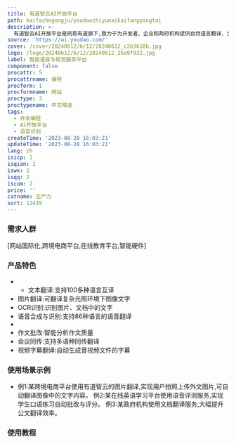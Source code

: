 ```yaml
---
title: 有道智云AI开放平台
path: kaifazhegongju/youdaozhiyunaikaifangpingtai
description: >-
  有道智云AI开放平台是网易有道旗下,致力于为开发者、企业和政府机构提供自然语言翻译、文字识别OCR等服务以及行业解决方案的云服务平台。平台拥有业内顶尖的神经网络翻译引擎、OCR识别技术以及语音技术,可以大幅提高用户工作效率,并且价格合理。平台已经服务数万家知名企业,为用户提供了三年优质、可靠、安全的云服务。
source: 'https://ai.youdao.com/'
cover: /cover/20240612/6/12/20240612_c2b3618b.jpg
logo: /logo/20240612/6/12/20240612_2ba9f932.jpg
label: 智能语音与视觉服务平台
component: false
procattr: 5
procattrname: 编程
procform: 1
procformname: 网站
proctype: 3
proctypename: 中文精选
tags:
  - 开发编程
  - Ai开放平台
  - 语音识别
createTime: '2023-08-28 16:03:21'
updateTime: '2023-08-28 16:03:21'
lang: zh
isicp: 1
isqian: 2
iswx: 2
isqq: 2
iscom: 2
price: ''
catname: 生产力
sort: 12419
---
```




### 需求人群
[网站国际化,跨境电商平台,在线教育平台,智能硬件]

### 产品特色
- - 文本翻译:支持100多种语言互译
- 图片翻译:可翻译复杂光照环境下图像文字
- OCR识别:识别图片、文档中的文字
- 语音合成与识别:支持86种语言的语音翻译
- 
- 作文批改:智能分析作文质量
- 会议同传:支持多语种同传翻译
- 视频字幕翻译:自动生成音视频文件的字幕

### 使用场景示例
- 例1:某跨境电商平台使用有道智云的图片翻译,实现用户拍照上传外文图片,可自动翻译图像中的文字内容。
例2:某在线英语学习平台使用语音评测服务,实现学生口语练习自动批改与评分。
例3:某政府机构使用文档翻译服务,大幅提升公文翻译效率。

### 使用教程


  
